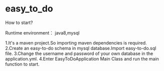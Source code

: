 # easy_to_do

How to start?

Runtime environment：
java8,mysql

1.It's a maven project.So importing maven dependencies is required.
2.Create an easy-to-do schema in mysql database.Import easy-to-do.sql file.
3.Change the username and password of your own database in the application.yml.
4.Enter EasyToDoApplication Main Class and run the main function to start. 

